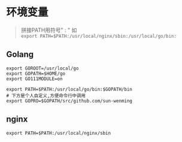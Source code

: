 # 环境变量
> 拼接PATH用符号" : "  如 <br>
`export PATH=$PATH:/usr/local/nginx/sbin:/usr/local/go/bin:` 

## Golang
```bazaar
export GOROOT=/usr/local/go
export GOPATH=$HOME/go
export GO111MODULE=on

export PATH=$PATH:/usr/local/go/bin:$GOPATH/bin
# 下方是个人自定义,方便命令行中调用
export GOPRO=$GOPATH/src/github.com/sun-wenming
```

## nginx
```bazaar
export PATH=$PATH:/usr/local/nginx/sbin
```
